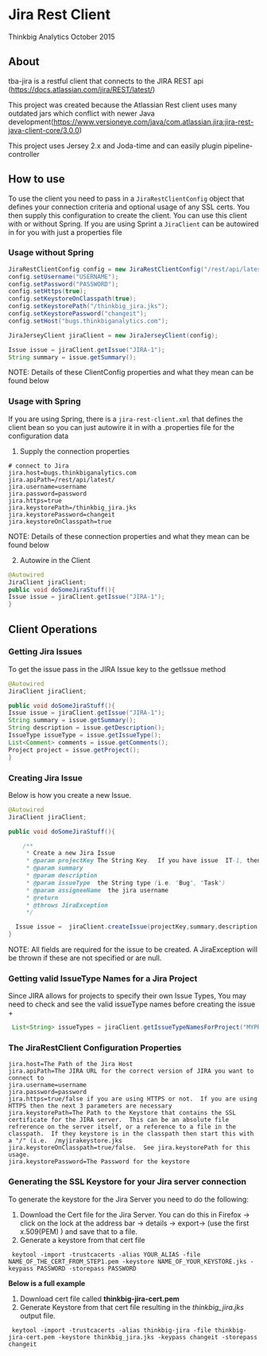 # Jira Rest Client
Thinkbig Analytics
October 2015
## About
tba-jira is a restful client that connects to the JIRA REST api (https://docs.atlassian.com/jira/REST/latest/)

This project was created because the Atlassian Rest client uses many outdated jars which conflict with newer Java development(https://www.versioneye.com/java/com.atlassian.jira:jira-rest-java-client-core/3.0.0)

This project uses Jersey 2.x and Joda-time and can easily plugin pipeline-controller

## How to use
To use the client you need to pass in a `JiraRestClientConfig` object that defines your connection criteria and optional usage of any SSL certs.
You then supply this configuration to create the client.
You can use this client with or without Spring.  If you are using Sprint a `JiraClient` can be autowired in for you with just a properties file

### Usage without Spring

```java
JiraRestClientConfig config = new JiraRestClientConfig("/rest/api/latest/");
config.setUsername("USERNAME");
config.setPassword("PASSWORD");
config.setHttps(true);
config.setKeystoreOnClasspath(true);
config.setKeystorePath("/thinkbig_jira.jks");
config.setKeystorePassword("changeit");
config.setHost("bugs.thinkbiganalytics.com");

JiraJerseyClient jiraClient = new JiraJerseyClient(config);

Issue issue = jiraClient.getIssue("JIRA-1");
String summary = issue.getSummary();
```
NOTE: Details of these ClientConfig properties and what they mean can be found below

### Usage with Spring
If you are using Spring, there is a `jira-rest-client.xml` that defines the client bean so you can just autowire it in with a .properties file for the configuration data

1. Supply the connection properties
```
# connect to Jira
jira.host=bugs.thinkbiganalytics.com
jira.apiPath=/rest/api/latest/
jira.username=username
jira.password=password
jira.https=true
jira.keystorePath=/thinkbig_jira.jks
jira.keystorePassword=changeit
jira.keystoreOnClasspath=true
```
NOTE: Details of these connection properties and what they mean can be found below

2. Autowire in the Client

```java
@Autowired
JiraClient jiraClient;
public void doSomeJiraStuff(){
Issue issue = jiraClient.getIssue("JIRA-1");
}
```

## Client Operations
### Getting Jira Issues
To get the issue pass in the JIRA Issue key to the getIssue method

```java
@Autowired
JiraClient jiraClient;

public void doSomeJiraStuff(){
Issue issue = jiraClient.getIssue("JIRA-1");
String summary = issue.getSummary();
String description = issue.getDescription();
IssueType issueType = issue.getIssueType();
List<Comment> comments = issue.getComments();
Project project = issue.getProject();
}
```

### Creating Jira Issue
Below is how you create a new Issue.

```java
@Autowired
JiraClient jiraClient;

public void doSomeJiraStuff(){

    /**
     * Create a new Jira Issue
     * @param projectKey The String Key.  If you have issue  IT-1, then this is "IT"
     * @param summary
     * @param description
     * @param issueType  the String type (i.e. "Bug", "Task")
     * @param assigneeName  the jira username
     * @return
     * @throws JiraException
     */

  Issue issue =  jiraClient.createIssue(projectKey,summary,description,issueType,assigneeName);
}
```
NOTE: All fields are required for the issue to be created.  A JiraException will be thrown if these are not specified or are null.

### Getting valid IssueType Names for a Jira Project
Since JIRA allows for projects to specify their own Issue Types, You may need to check and see the valid issueType names before creating the issue +
```java
 List<String> issueTypes = jiraClient.getIssueTypeNamesForProject("MYPROJ");
```

### The JiraRestClient Configuration Properties
```
jira.host=The Path of the Jira Host
jira.apiPath=The JIRA URL for the correct version of JIRA you want to connect to
jira.username=username
jira.password=password
jira.https=true/false if you are using HTTPS or not.  If you are using HTTPS then the next 3 parameters are necessary
jira.keystorePath=The Path to the Keystore that contains the SSL certificate for the JIRA server.  This can be an absolute file refrerence on the server itself, or a reference to a file in the classpath.  If they keystore is in the classpath then start this with a "/" (i.e.  /myjirakeystore.jks
jira.keystoreOnClasspath=true/false.  See jira.keystorePath for this usage.
jira.keystorePassword=The Password for the keystore
```

### Generating the SSL Keystore for your Jira server connection
To generate the keystore for the Jira Server you need to do the following:
1.   Download the Cert file for the Jira Server.
    You can do this in Firefox -> click on the lock at the address bar -> details -> export-> (use the first x.509(PEM) ) and save that to a file.
2.   Generate a keystore from that cert file

```
 keytool -import -trustcacerts -alias YOUR_ALIAS -file NAME_OF_THE_CERT_FROM_STEP1.pem -keystore NAME_OF_YOUR_KEYSTORE.jks -keypass PASSWORD -storepass PASSWORD

```

**Below is a full example**
1.   Download cert file called **thinkbig-jira-cert.pem**
2.   Generate Keystore from that cert file resulting in the *thinkbig_jira.jks* output file.
```
 keytool -import -trustcacerts -alias thinkbig-jira -file thinkbig-jira-cert.pem -keystore thinkbig_jira.jks -keypass changeit -storepass changeit

 ```